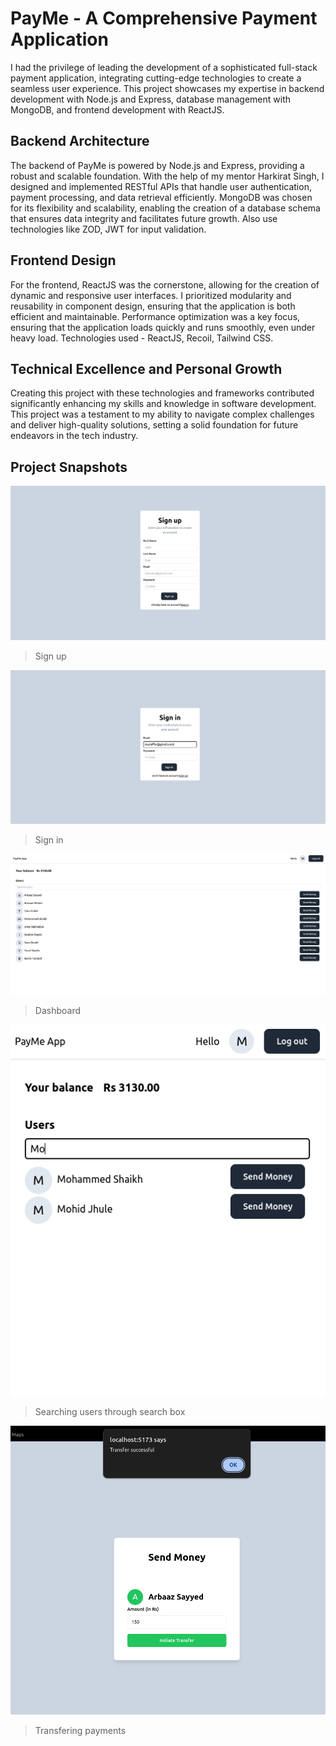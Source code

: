 # PayMe - A Comprehensive Payment Application

I had the privilege of leading the development of a sophisticated full-stack payment application, integrating cutting-edge technologies to create a seamless user experience. This project showcases my expertise in backend development with Node.js and Express, database management with MongoDB, and frontend development with ReactJS.

## Backend Architecture

The backend of PayMe is powered by Node.js and Express, providing a robust and scalable foundation. With the help of my mentor Harkirat Singh, I designed and implemented RESTful APIs that handle user authentication, payment processing, and data retrieval efficiently. MongoDB was chosen for its flexibility and scalability, enabling the creation of a database schema that ensures data integrity and facilitates future growth. Also use technologies like ZOD, JWT for input validation. 

## Frontend Design

For the frontend, ReactJS was the cornerstone, allowing for the creation of dynamic and responsive user interfaces. I prioritized modularity and reusability in component design, ensuring that the application is both efficient and maintainable. Performance optimization was a key focus, ensuring that the application loads quickly and runs smoothly, even under heavy load. Technologies used - ReactJS, Recoil, Tailwind CSS.

## Technical Excellence and Personal Growth

Creating this project with these technologies and frameworks contributed significantly enhancing my skills and knowledge in software development. This project was a testament to my ability to navigate complex challenges and deliver high-quality solutions, setting a solid foundation for future endeavors in the tech industry.

## Project Snapshots

<img  src="https://github.com/Mohammad-Muzaffar/Payme-App/blob/main/Images/Signup.png"/>

> Sign up 
 
 <img  src="https://github.com/Mohammad-Muzaffar/Payme-App/blob/main/Images/Signin.png"/>
 
 > Sign in 

<img  src="https://github.com/Mohammad-Muzaffar/Payme-App/blob/main/Images/Dashboard.png"/>

 > Dashboard

<img  src="https://github.com/Mohammad-Muzaffar/Payme-App/blob/main/Images/Search.png"/>

 > Searching users through search box

<img  src="https://github.com/Mohammad-Muzaffar/Payme-App/blob/main/Images/TransferDetails.png"/>

 > Transfering payments